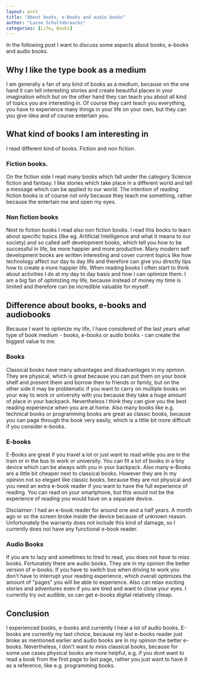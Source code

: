 ```yaml
---
layout: post
title: "About books, e-Books and audio books"
author: "Lasse Schultebraucks"
categories: [Life, Books]
---
```


In the following post I want to discuss some aspects about books, e-books and audio books. 

## Why I like the type book as a medium

I am generally a fan of any kind of books as a medium, because on the one hand it can tell interesting stories 
and create beautiful places in your imagination which but on the other hand they can teach you about all kind of topics
 you are interesting in. 
 Of course they cant teach you everything, you have to experience many things in your life on your own, but they can you give idea
 and of course entertain you.

## What kind of books I am interesting in

I read different kind of books. Fiction and non fiction.

### Fiction books.

On the fiction side I read many books which fall under the category
Science fiction and fantasy. I like stories which take place in a different world and tell a message which can be applied to our world.
The intention of reading fiction books is of course not only because they teach me something, rather because the entertain me and open my eyes.

### Non fiction books

Next to fiction books I read also non fiction books. I read this books to learn about specific topics (like eg. Artificial Intelligence and what it means 
to our society) and so called self development books, which tell you how to be successful in life, be more happier and more productive.
Many modern self development books are written interesting and cover current topics like how technology affect our day to day life and
 therefore can give you directly tips how to create a more happier life. When reading books I often start to think about
 activities I do at my day to day basis and how I can optimize them. I am a big fan of optimizing my life, because instead of money
 my time is limited and therefore can be incredible valuable for myself.
 
## Difference about books, e-books and audiobooks

Because I want to optimize my life, I have considered of the last years what type of book medium - books, e-books or audio books -
can create the biggest value to me.

### Books

Classical books have many advantages and disadvantages in my opinion. They are physical, which is great because you can put them on your book shelf
and present them and borrow then to friends or family, but on the other side it may be problematic if you want to carry on multiple books on your way to work or university with you because they take
a huge amount of place in your backpack. Nevertheless I think they can give you the best reading experience when you are at home.
Also many books like e.g. technical books or programming books are great as classic books, because you can page through the book very easily, which is a little
bit more difficult if you consider e-books.

### E-books

E-Books are great if you travel a lot or just want to read while you are in the train or in the bus to work or university. You can fit a lot of books in a tiny device which can
be always with you in your backpack. Also many e-Books are a little bit cheaper next to classical books. However they are în my opinion not so elegant
like classic books, because they are not physical and you need an extra e-book reader if you want to have the full experience
of reading. You can read on your smartphone, but this would not be the experience of reading you would have on a separate device.

Disclaimer: I had an e-book reader for around one and a half years. A month ago or so the screen broke inside the device because of unknown reason.
Unfortunately the warranty does not include this kind of damage, so I currently does not have any functional e-book reader.

### Audio Books

If you are to lazy and sometimes to tired to read, you does not have to miss books. Fortunately there are audio books.
They are in my opinion the better version of e-books. If you have to switch bus when driving to work you don't have to
interrupt your reading experience, which overall optimizes the amount of "pages" you will be able to experience. Also can
relax exciting stories and adventures even if you are tired and want to close your eyes. I currently try out audible,
so can get e-books digital relatively cheap. 


## Conclusion

I experienced books, e-books and currently I hear a lot of audio books. E-books are currently my last choice, because
my last e-books reader just broke as mentioned earlier and audio books are in my opinion the better e-books. Nevertheless, I don't
want to miss classical books, because for some use cases physical books are more helpful, e.g. if you dont want to read a book from the first page to last page,
rather you just want to have it as a reference, like e.g. programming books.